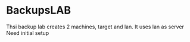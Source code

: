 # BackupsLAB
Thsi backup lab creates 2 machines, target and lan.
It uses lan as server
Need initial setup
